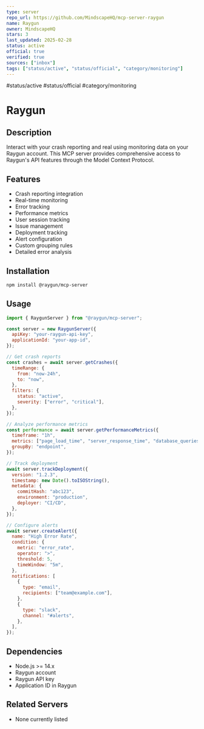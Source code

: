 ```yaml
--- 
type: server
repo_url: https://github.com/MindscapeHQ/mcp-server-raygun
name: Raygun
owner: MindscapeHQ
stars: 3
last_updated: 2025-02-28
status: active
official: true
verified: true
sources: ["inbox"]
tags: ["status/active", "status/official", "category/monitoring"]
---
```


#status/active #status/official #category/monitoring

# Raygun

## Description

Interact with your crash reporting and real using monitoring data on your Raygun account. This MCP server provides comprehensive access to Raygun's API features through the Model Context Protocol.

## Features

- Crash reporting integration
- Real-time monitoring
- Error tracking
- Performance metrics
- User session tracking
- Issue management
- Deployment tracking
- Alert configuration
- Custom grouping rules
- Detailed error analysis

## Installation

```bash
npm install @raygun/mcp-server
```

## Usage

```javascript
import { RaygunServer } from "@raygun/mcp-server";

const server = new RaygunServer({
  apiKey: "your-raygun-api-key",
  applicationId: "your-app-id",
});

// Get crash reports
const crashes = await server.getCrashes({
  timeRange: {
    from: "now-24h",
    to: "now",
  },
  filters: {
    status: "active",
    severity: ["error", "critical"],
  },
});

// Analyze performance metrics
const performance = await server.getPerformanceMetrics({
  timeframe: "1h",
  metrics: ["page_load_time", "server_response_time", "database_queries"],
  groupBy: "endpoint",
});

// Track deployment
await server.trackDeployment({
  version: "1.2.3",
  timestamp: new Date().toISOString(),
  metadata: {
    commitHash: "abc123",
    environment: "production",
    deployer: "CI/CD",
  },
});

// Configure alerts
await server.createAlert({
  name: "High Error Rate",
  condition: {
    metric: "error_rate",
    operator: ">",
    threshold: 5,
    timeWindow: "5m",
  },
  notifications: [
    {
      type: "email",
      recipients: ["team@example.com"],
    },
    {
      type: "slack",
      channel: "#alerts",
    },
  ],
});
```

## Dependencies

- Node.js >= 14.x
- Raygun account
- Raygun API key
- Application ID in Raygun

## Related Servers

- None currently listed
